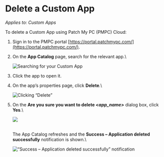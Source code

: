 # Delete a Custom App

_Applies to: Custom Apps_

To delete a Custom App using Patch My PC (PMPC) Cloud:

1. Sign in to the PMPC portal [https://portal.patchmypc.com/](https://portal.patchmypc.com/).
2.  On the **App Catalog** page, search for the relevant app.\


    ![Searching for your Custom App](/_images/image-%28468%29.png-"Searching-for-your-Custom-App" "Searching for your Custom App")


3. Click the app to open it.
4.  On the app’s properties page, click **Delete**.\


    ![Clicking “Delete”](/_images/image-%28469%29.png-"Clicking-\"Delete\"" "Clicking “Delete”")


5.  On the **Are you sure you want to delete <**_**app\_name>**_ dialog box, click **Yes**.\


    ![](/_images/image-%28470%29.png-"" "")

    \
    The App Catalog refreshes and the **Success – Application deleted successfully** notification is shown.\


    ![“Success – Application deleted successfully” notification](/_images/image-%28471%29.png-"\"Success-–-Application-deleted-successfully\"-notification" "“Success – Application deleted successfully” notification")
